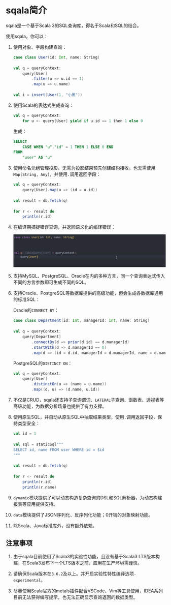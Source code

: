 # sqala简介

sqala是一个基于Scala 3的SQL查询库，得名于Scala和SQL的结合。

使用sqala，你可以：

1. 使用对象、字段构建查询：

    ```scala
    case class User(id: Int, name: String)

    val q = queryContext:
        query[User]
            .filter(u => u.id == 1)
            .map(u => u.name)

    val i = insert(User(1, "小黑"))
    ```

2. 使用Scala的表达式生成查询：

    ```scala
    val q = queryContext:
        for u <- query[User] yield if u.id == 1 then 1 else 0
    ```

    生成：

    ```sql
    SELECT
        CASE WHEN "u"."id" = 1 THEN 1 ELSE 0 END
    FROM
        "user" AS "u"
    ```

3. 使用命名元组管理投影，无需为投影结果预先创建结构接收，也无需使用`Map[String, Any]`，并使用`.`调用返回字段：

    ```scala
    val q = queryContext:
        query[User].map(u => (id = u.id))

    val result = db.fetch(q)

    for r <- result do
        println(r.id)
    ```

4. 在编译期捕捉错误查询，并返回语义化的编译错误：

    ![demo1](../../images/demo1.gif)

5. 支持MySQL、PostgreSQL、Oracle在内的多种方言，同一个查询表达式传入不同的方言参数即可生成不同的SQL。

6. 支持Oracle、PostgreSQL等数据库提供的高级功能，但会生成各数据库通用的标准SQL：

    Oracle的`CONNECT BY`：

    ```scala
    case class Department(id: Int, managerId: Int, name: String)

    val q = queryContext:
        query[Department]
            .connectBy(d => prior(d.id) == d.managerId)
            .startWith(d => d.managerId == 0)
            .map(d => (id = d.id, managerId = d.managerId, name = d.name))
    ```

    PostgreSQL的`DISTINCT ON`：

    ```scala
    val q = queryContext:
        query[User]
            .distinctOn(u => (name = u.name))
            .map((d, u) => (d.name, u.id))
    ```

7. 不仅是CRUD，sqala还支持子查询谓词、`LATERAL`子查询、函数表、透视表等高级功能，为数据分析场景也提供了有力支撑。

8. 使用原生SQL，并自动从原生SQL中抽取结果类型，使用`.`调用返回字段，保持类型安全：

    ```scala
    val id = 1

    val sql = staticSql"""
    SELECT id, name FROM user WHERE id = $id
    """

    val result = db.fetch(q)

    for r <- result do
        println(r.id)
        println(r.name)
    ```

9. `dynamic`模块提供了可以动态构造复杂查询的DSL和SQL解析器，为动态构建报表等应用提供支持。

10. `data`模块提供了JSON序列化、反序列化功能；0开销的对象映射功能。

11. 除Scala、Java标准库外，没有额外依赖。

## 注意事项

1. 由于sqala目前使用了Scala3的实验性功能，且没有基于Scala3 LTS版本构建，在Scala3发布下一个LTS版本之前，应用在生产环境需谨慎。

2. 请确保Scala版本在`3.6.2`及以上。并开启实验性特性编译选项`-experimental`。

3. 尽量使用Scala官方的metals插件配合VSCode、Vim等工具使用，IDEA系列目前无法获得编写提示，也无法正确显示查询返回的数据类型。